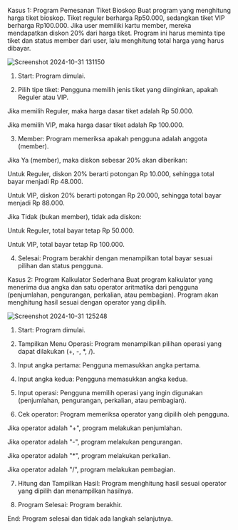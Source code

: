  Kasus 1: Program Pemesanan Tiket Bioskop
 Buat program yang menghitung harga tiket bioskop. Tiket reguler berharga Rp50.000,
 sedangkan tiket VIP berharga Rp100.000. Jika user memiliki kartu member, mereka
 mendapatkan diskon 20% dari harga tiket. Program ini harus meminta tipe tiket dan status
 member dari user, lalu menghitung total harga yang harus dibayar.

 ![Screenshot 2024-10-31 131150](https://github.com/user-attachments/assets/82b4fbc5-0dc7-4011-b4d6-4056c39e91f5)

 1. Start: Program dimulai.
  

2.  Pilih tipe tiket: Pengguna memilih jenis tiket yang diinginkan, apakah Reguler atau VIP.

Jika memilih Reguler, maka harga dasar tiket adalah Rp 50.000.

Jika memilih VIP, maka harga dasar tiket adalah Rp 100.000.


3. Member: Program memeriksa apakah pengguna adalah anggota (member).

Jika Ya (member), maka diskon sebesar 20% akan diberikan:

Untuk Reguler, diskon 20% berarti potongan Rp 10.000, sehingga total bayar menjadi Rp 48.000.

Untuk VIP, diskon 20% berarti potongan Rp 20.000, sehingga total bayar menjadi Rp 88.000.


Jika Tidak (bukan member), tidak ada diskon:

Untuk Reguler, total bayar tetap Rp 50.000.

Untuk VIP, total bayar tetap Rp 100.000.


4. Selesai: Program berakhir dengan menampilkan total bayar sesuai pilihan dan status pengguna.

 
 
 Kasus 2: Program Kalkulator Sederhana
 Buat program kalkulator yang menerima dua angka dan satu operator aritmatika dari
 pengguna (penjumlahan, pengurangan, perkalian, atau pembagian). Program akan
 menghitung hasil sesuai dengan operator yang dipilih.

 ![Screenshot 2024-10-31 125248](https://github.com/user-attachments/assets/b6685315-ce07-4e5a-a44d-433de8383a2e)

1. Start: Program dimulai.

2. Tampilkan Menu Operasi: Program menampilkan pilihan operasi yang dapat dilakukan (+, -, *, /).

3. Input angka pertama: Pengguna memasukkan angka pertama.

4. Input angka kedua: Pengguna memasukkan angka kedua.

5. Input operasi: Pengguna memilih operasi yang ingin digunakan (penjumlahan, pengurangan, perkalian, atau pembagian).

6. Cek operator: Program memeriksa operator yang dipilih oleh pengguna.

Jika operator adalah "+", program melakukan penjumlahan.

Jika operator adalah "-", program melakukan pengurangan.

Jika operator adalah "*", program melakukan perkalian.

Jika operator adalah "/", program melakukan pembagian.


7. Hitung dan Tampilkan Hasil: Program menghitung hasil sesuai operator yang dipilih dan menampilkan hasilnya.

8. Program Selesai: Program berakhir.

End: Program selesai dan tidak ada langkah selanjutnya.
 
